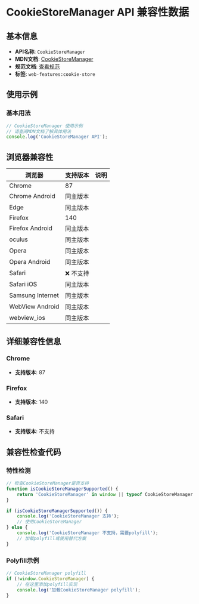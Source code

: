# CookieStoreManager API 兼容性数据

## 基本信息

- **API名称**: `CookieStoreManager`
- **MDN文档**: [CookieStoreManager](https://developer.mozilla.org/docs/Web/API/CookieStoreManager)
- **规范文档**: [查看规范](https://cookiestore.spec.whatwg.org/#cookiestoremanager)
- **标签**: `web-features:cookie-store`

## 使用示例

### 基本用法

```javascript
// CookieStoreManager 使用示例
// 请查阅MDN文档了解具体用法
console.log('CookieStoreManager API');
```

## 浏览器兼容性

| 浏览器 | 支持版本 | 说明 |
|--------|----------|------|
| Chrome | 87 |  |
| Chrome Android | 同主版本 |  |
| Edge | 同主版本 |  |
| Firefox | 140 |  |
| Firefox Android | 同主版本 |  |
| oculus | 同主版本 |  |
| Opera | 同主版本 |  |
| Opera Android | 同主版本 |  |
| Safari | ❌ 不支持 |  |
| Safari iOS | 同主版本 |  |
| Samsung Internet | 同主版本 |  |
| WebView Android | 同主版本 |  |
| webview_ios | 同主版本 |  |

## 详细兼容性信息

### Chrome

- **支持版本**: 87

### Firefox

- **支持版本**: 140

### Safari

- **支持版本**: 不支持

## 兼容性检查代码

### 特性检测

```javascript
// 检查CookieStoreManager是否支持
function isCookieStoreManagerSupported() {
    return 'CookieStoreManager' in window || typeof CookieStoreManager !== 'undefined';
}

if (isCookieStoreManagerSupported()) {
    console.log('CookieStoreManager 支持');
    // 使用CookieStoreManager
} else {
    console.log('CookieStoreManager 不支持，需要polyfill');
    // 加载polyfill或使用替代方案
}
```

### Polyfill示例

```javascript
// CookieStoreManager polyfill
if (!window.CookieStoreManager) {
    // 在这里添加polyfill实现
    console.log('加载CookieStoreManager polyfill');
}
```

